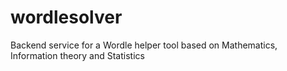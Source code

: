 # wordlesolver
Backend service for a Wordle helper tool based on Mathematics, Information theory and Statistics
